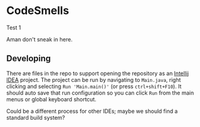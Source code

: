 # CodeSmells
Test 1

Aman don't sneak in here.


## Developing

There are files in the repo to support opening the repository as an [Intellij IDEA](https://www.jetbrains.com/idea/)
project. The project can be run by navigating to `Main.java`, right clicking
and selecting `Run 'Main.main()'` (or press `ctrl+shift+F10`). It should auto
save that run configuration so you can click `Run` from the main menus or global
keyboard shortcut.

Could be a different process for other IDEs; maybe we should find a standard build
system?
